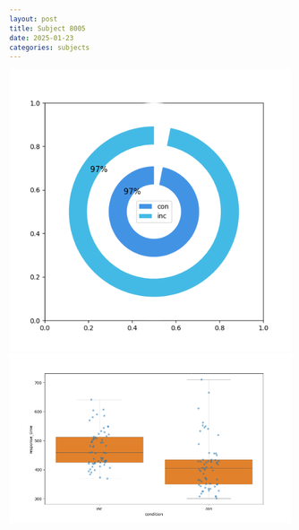 ```yaml
---
layout: post
title: Subject 8005
date: 2025-01-23
categories: subjects
---
```


![](data/8005/run-27/8005_accuracy_by_condition.png)
![](data/8005/run-27/8005_rt.png)
